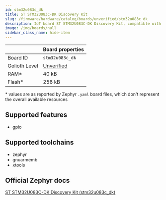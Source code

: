 ```yaml
---
id: stm32u083c_dk
title: ST STM32U083C-DK Discovery Kit
slug: /firmware/hardware/catalog/boards/unverified/stm32u083c_dk
description: IoT board ST STM32U083C-DK Discovery Kit, compatible with Golioth at unverified level.
image: /img/boards/null
sidebar_class_name: hide-item
---
```


[//]: # (This is an auto-generated file, do not edit! Changes to it will be lost upon re-generation)



|                | Board properties     |
| -------------  | -------------------- |
| Board ID       | `stm32u083c_dk` |
| Golioth Level  | [Unverified](/firmware/hardware#unverified-boards) |
| RAM*           | 40 kB |
| Flash*         | 256 kB |

\* values are as reported by Zephyr `.yaml` board files, which don't represent the overall available resources



## Supported features

* gpio

## Supported toolchains

* zephyr
* gnuarmemb
* xtools

## Official Zephyr docs

[ST STM32U083C-DK Discovery Kit (stm32u083c_dk)](https://docs.zephyrproject.org/latest/boards/st/stm32u083c_dk/doc/index.html)
